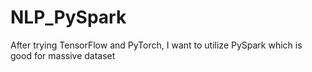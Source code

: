 # NLP_PySpark
After trying TensorFlow and PyTorch, I want to utilize PySpark which is good for massive dataset
